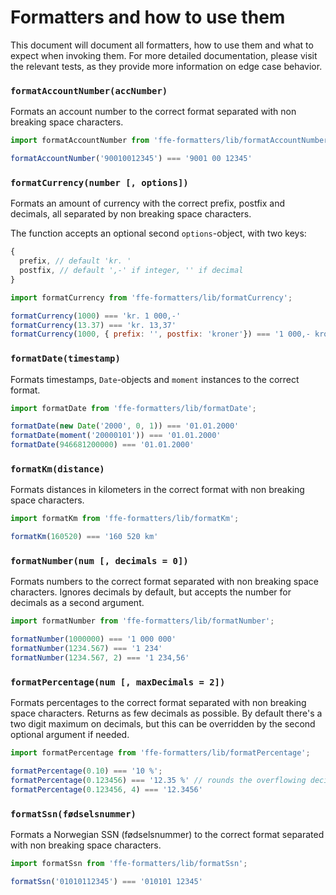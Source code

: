 # Formatters and how to use them

This document will document all formatters, how to use them and what to
expect when invoking them. For more detailed documentation, please visit
the relevant tests, as they provide more information on edge case behavior.

### `formatAccountNumber(accNumber)`

Formats an account number to the correct format separated with non breaking
space characters.

```javascript
import formatAccountNumber from 'ffe-formatters/lib/formatAccountNumber';

formatAccountNumber('90010012345') === '9001 00 12345'
```

### `formatCurrency(number [, options])`

Formats an amount of currency with the correct prefix, postfix and decimals,
all separated by non breaking space characters.

The function accepts an optional second `options`-object, with two keys:

```javascript
{
  prefix, // default 'kr. '
  postfix, // default ',-' if integer, '' if decimal
}
```

```javascript
import formatCurrency from 'ffe-formatters/lib/formatCurrency';

formatCurrency(1000) === 'kr. 1 000,-'
formatCurrency(13.37) === 'kr. 13,37'
formatCurrency(1000, { prefix: '', postfix: 'kroner'}) === '1 000,- kroner'
```

### `formatDate(timestamp)`

Formats timestamps, `Date`-objects  and `moment` instances to the correct
format.

```javascript
import formatDate from 'ffe-formatters/lib/formatDate';

formatDate(new Date('2000', 0, 1)) === '01.01.2000'
formatDate(moment('20000101')) === '01.01.2000'
formatDate(946681200000) === '01.01.2000'
```

### `formatKm(distance)`

Formats distances in kilometers in the correct format with non breaking
space characters.

```javascript
import formatKm from 'ffe-formatters/lib/formatKm';

formatKm(160520) === '160 520 km'
```

### `formatNumber(num [, decimals = 0])`

Formats numbers to the correct format separated with non breaking
space characters. Ignores decimals by default, but accepts the
number for decimals as a second argument.

```javascript
import formatNumber from 'ffe-formatters/lib/formatNumber';

formatNumber(1000000) === '1 000 000'
formatNumber(1234.567) === '1 234'
formatNumber(1234.567, 2) === '1 234,56'
```

### `formatPercentage(num [, maxDecimals = 2])`

Formats percentages to the correct format separated with non breaking
space characters. Returns as few decimals as possible. By default there's
a two digit maximum on decimals, but this can be overridden by the second
optional argument if needed.

```javascript
import formatPercentage from 'ffe-formatters/lib/formatPercentage';

formatPercentage(0.10) === '10 %';
formatPercentage(0.123456) === '12.35 %' // rounds the overflowing decimals
formatPercentage(0.123456, 4) === '12.3456'
```

### `formatSsn(fødselsnummer)`

Formats a Norwegian SSN (fødselsnummer) to the correct format separated with
non breaking space characters.

```javascript
import formatSsn from 'ffe-formatters/lib/formatSsn';

formatSsn('01010112345') === '010101 12345'
```
